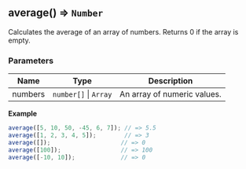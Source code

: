 <a name="average"></a>

## average() ⇒ <code>Number</code>

Calculates the average of an array of numbers.
Returns 0 if the array is empty.


### Parameters

| Name | Type | Description |
| --- | --- | --- |
| numbers | <code>number[]</code> &#124; <code>Array</code> | An array of numeric values.

**Example**  
```js
average([5, 10, 50, -45, 6, 7]); // => 5.5
average([1, 2, 3, 4, 5]);        // => 3
average([]);                    // => 0
average([100]);                 // => 100
average([-10, 10]);             // => 0

```